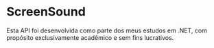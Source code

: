 # ScreenSound

Esta API foi desenvolvida como parte dos meus estudos em .NET, com propósito exclusivamente acadêmico e sem fins lucrativos.
